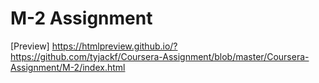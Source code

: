 # M-2 Assignment
[Preview] https://htmlpreview.github.io/?https://github.com/tyjackf/Coursera-Assignment/blob/master/Coursera-Assignment/M-2/index.html